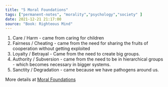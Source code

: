```yaml
---
title: "5 Moral Foundations"
tags: ["permanent-notes", "morality","psychology","society" ]
date: 2021-12-21 21:17:00
source: "Book: Righteous Mind"
---
```


1. Care / Harm - came from caring for children
2. Fairness / Cheating - came from the need for sharing the fruits of cooperation without getting exploited
3. Loyalty / Betrayal - Came from the need to create big groups.
4. Authority / Subversion - came from the need to be in hierarchical groups - which becomes necessary in bigger systems.
5. Sanctity / Degradation - came because we have pathogens around us.

More details at [Moral Foundations](https://moralfoundations.org/)